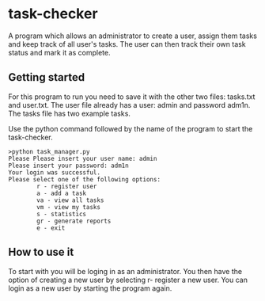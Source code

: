 # task-checker

A program which allows an administrator to create a user, assign them tasks and keep track of all user's tasks. The user can then track their own task status and mark it as complete.


## Getting started

For this program to run you need to save it with the other two files: tasks.txt and user.txt. The user file already has a user: admin and password adm1n. The tasks file has two example tasks.

Use the python command followed by the name of the program to start the task-checker.
```
>python task_manager.py
Please Please insert your user name: admin
Please insert your password: adm1n
Your login was successful.
Please select one of the following options:
        r - register user
        a - add a task
        va - view all tasks
        vm - view my tasks
        s - statistics
        gr - generate reports
        e - exit
 ```
 
 ## How to use it
 
 To start with you will be loging in as an administrator. You then have the option of creating a new user by selecting r- register a new user. You can login as a new user by starting the program again.
 
 
